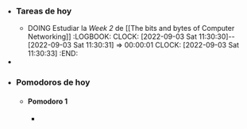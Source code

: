 - ### Tareas de hoy
	- DOING Estudiar la *Week 2* de [[The bits and bytes of Computer Networking]]
	  :LOGBOOK:
	  CLOCK: [2022-09-03 Sat 11:30:30]--[2022-09-03 Sat 11:30:31] =>  00:00:01
	  CLOCK: [2022-09-03 Sat 11:30:33]
	  :END:
-
- ### Pomodoros de hoy
	- #### Pomodoro 1
		-